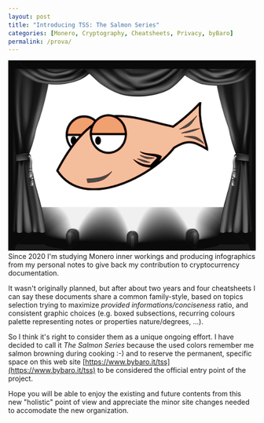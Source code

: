```yaml
---
layout: post
title: "Introducing TSS: The Salmon Series"
categories: [Monero, Cryptography, Cheatsheets, Privacy, byBaro]
permalink: /prova/
---
```


![](/images/tssstage.png)
<br>
Since 2020 I'm studying Monero inner workings and producing infographics from my personal notes to give back my contribution to cryptocurrency documentation.

It wasn't originally planned, but after about two years and four cheatsheets I can say these documents share a common family-style, based on topics selection trying to maximize _provided informations/conciseness_ ratio, and consistent graphic choices (e.g. boxed subsections, recurring colours palette representing notes or properties nature/degrees, ...).

So I think it's right to consider them as a unique ongoing effort. I have decided to call it _The Salmon Series_ because the used colors remember me salmon browning during cooking :-) and to reserve the permanent, specific space on this web site [https://www.bybaro.it/tss](https://www.bybaro.it/tss) to be considered the official entry point of the project.

Hope you will be able to enjoy the existing and future contents from this new "holistic" point of view and appreciate the minor site changes needed to accomodate the new organization.
